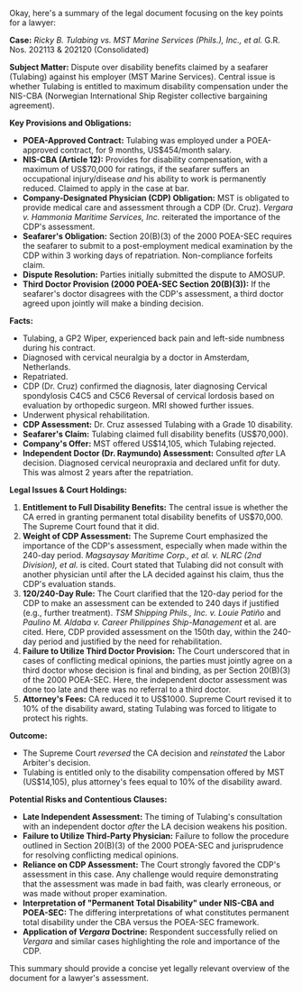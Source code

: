 Okay, here's a summary of the legal document focusing on the key points for a lawyer:

**Case:** *Ricky B. Tulabing vs. MST Marine Services (Phils.), Inc., et al.* G.R. Nos. 202113 & 202120 (Consolidated)

**Subject Matter:**  Dispute over disability benefits claimed by a seafarer (Tulabing) against his employer (MST Marine Services).  Central issue is whether Tulabing is entitled to maximum disability compensation under the NIS-CBA (Norwegian International Ship Register collective bargaining agreement).

**Key Provisions and Obligations:**

*   **POEA-Approved Contract:** Tulabing was employed under a POEA-approved contract, for 9 months, US$454/month salary.
*   **NIS-CBA (Article 12):** Provides for disability compensation, with a maximum of US$70,000 for ratings, if the seafarer suffers an occupational injury/disease *and* his ability to work is permanently reduced. Claimed to apply in the case at bar.
*   **Company-Designated Physician (CDP) Obligation:** MST is obligated to provide medical care and assessment through a CDP (Dr. Cruz). *Vergara v. Hammonia Maritime Services, Inc.* reiterated the importance of the CDP's assessment.
*   **Seafarer's Obligation:** Section 20(B)(3) of the 2000 POEA-SEC requires the seafarer to submit to a post-employment medical examination by the CDP within 3 working days of repatriation. Non-compliance forfeits claim.
*   **Dispute Resolution:** Parties initially submitted the dispute to AMOSUP.
*   **Third Doctor Provision (2000 POEA-SEC Section 20(B)(3)):** If the seafarer's doctor disagrees with the CDP's assessment, a third doctor agreed upon jointly will make a binding decision.

**Facts:**

*   Tulabing, a GP2 Wiper, experienced back pain and left-side numbness during his contract.
*   Diagnosed with cervical neuralgia by a doctor in Amsterdam, Netherlands.
*   Repatriated.
*   CDP (Dr. Cruz) confirmed the diagnosis, later diagnosing Cervical spondylosis C4C5 and C5C6 Reversal of cervical lordosis based on evaluation by orthopedic surgeon. MRI showed further issues.
*   Underwent physical rehabilitation.
*   **CDP Assessment:** Dr. Cruz assessed Tulabing with a Grade 10 disability.
*   **Seafarer's Claim:** Tulabing claimed full disability benefits (US$70,000).
*   **Company's Offer:** MST offered US$14,105, which Tulabing rejected.
*   **Independent Doctor (Dr. Raymundo) Assessment:**  Consulted *after* LA decision. Diagnosed cervical neuropraxia and declared unfit for duty. This was almost 2 years after the repatriation.

**Legal Issues & Court Holdings:**

1.  **Entitlement to Full Disability Benefits:**  The central issue is whether the CA erred in granting permanent total disability benefits of US$70,000.  The Supreme Court found that it did.
2.  **Weight of CDP Assessment:** The Supreme Court emphasized the importance of the CDP's assessment, especially when made within the 240-day period. *Magsaysay Maritime Corp., et al. v. NLRC (2nd Division), et al.* is cited. Court stated that Tulabing did not consult with another physician until after the LA decided against his claim, thus the CDP's evaluation stands.
3.  **120/240-Day Rule:** The Court clarified that the 120-day period for the CDP to make an assessment can be extended to 240 days if justified (e.g., further treatment). *TSM Shipping Phils., Inc. v. Louie Patiño* and *Paulino M. Aldaba v. Career Philippines Ship-Management* et al. are cited. Here, CDP provided assessment on the 150th day, within the 240-day period and justified by the need for rehabilitation.
4.  **Failure to Utilize Third Doctor Provision:** The Court underscored that in cases of conflicting medical opinions, the parties must jointly agree on a third doctor whose decision is final and binding, as per Section 20(B)(3) of the 2000 POEA-SEC. Here, the independent doctor assessment was done too late and there was no referral to a third doctor.
5.  **Attorney's Fees:**  CA reduced it to US$1000. Supreme Court revised it to 10% of the disability award, stating Tulabing was forced to litigate to protect his rights.

**Outcome:**

*   The Supreme Court *reversed* the CA decision and *reinstated* the Labor Arbiter's decision.
*   Tulabing is entitled only to the disability compensation offered by MST (US$14,105), plus attorney's fees equal to 10% of the disability award.

**Potential Risks and Contentious Clauses:**

*   **Late Independent Assessment:** The timing of Tulabing's consultation with an independent doctor *after* the LA decision weakens his position.
*   **Failure to Utilize Third-Party Physician:** Failure to follow the procedure outlined in Section 20(B)(3) of the 2000 POEA-SEC and jurisprudence for resolving conflicting medical opinions.
*   **Reliance on CDP Assessment:**  The Court strongly favored the CDP's assessment in this case. Any challenge would require demonstrating that the assessment was made in bad faith, was clearly erroneous, or was made without proper examination.
*   **Interpretation of "Permanent Total Disability" under NIS-CBA and POEA-SEC:** The differing interpretations of what constitutes permanent total disability under the CBA versus the POEA-SEC framework.
*   **Application of *Vergara* Doctrine:** Respondent successfully relied on *Vergara* and similar cases highlighting the role and importance of the CDP.

This summary should provide a concise yet legally relevant overview of the document for a lawyer's assessment.
